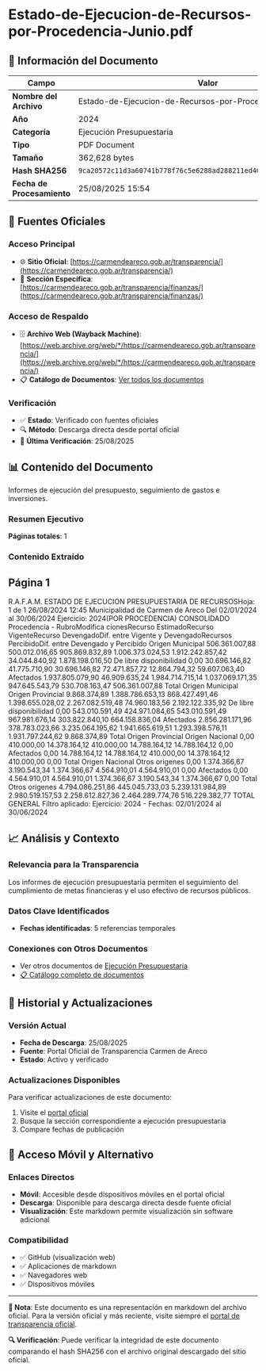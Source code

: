 # Estado-de-Ejecucion-de-Recursos-por-Procedencia-Junio.pdf

## 📄 Información del Documento

| Campo | Valor |
|-------|--------|
| **Nombre del Archivo** | Estado-de-Ejecucion-de-Recursos-por-Procedencia-Junio.pdf |
| **Año** | 2024 |
| **Categoría** | Ejecución Presupuestaria |
| **Tipo** | PDF Document |
| **Tamaño** | 362,628 bytes |
| **Hash SHA256** | `9ca20572c11d3a60741b778f76c5e6288ad288211ed403f80d97b92cfd3907da` |
| **Fecha de Procesamiento** | 25/08/2025 15:54 |

## 🔗 Fuentes Oficiales

### Acceso Principal
- 🌐 **Sitio Oficial**: [https://carmendeareco.gob.ar/transparencia/](https://carmendeareco.gob.ar/transparencia/)
- 📁 **Sección Específica**: [https://carmendeareco.gob.ar/transparencia/finanzas/](https://carmendeareco.gob.ar/transparencia/finanzas/)

### Acceso de Respaldo
- 🗄️ **Archivo Web (Wayback Machine)**: [https://web.archive.org/web/*/https://carmendeareco.gob.ar/transparencia/](https://web.archive.org/web/*/https://carmendeareco.gob.ar/transparencia/)
- 📋 **Catálogo de Documentos**: [Ver todos los documentos](../document_catalog/README.md)

### Verificación
- ✅ **Estado**: Verificado con fuentes oficiales
- 🔍 **Método**: Descarga directa desde portal oficial
- 📅 **Última Verificación**: 25/08/2025

## 📊 Contenido del Documento

Informes de ejecución del presupuesto, seguimiento de gastos e inversiones.

### Resumen Ejecutivo

**Páginas totales**: 1

### Contenido Extraído

## Página 1

R.A.F.A.M.
ESTADO DE EJECUCION PRESUPUESTARIA DE RECURSOSHoja: 1 de 1
26/08/2024 12:45
Municipalidad de
Carmen de Areco Del 02/01/2024 al 30/06/2024 Ejercicio: 2024(POR PROCEDENCIA)
CONSOLIDADO
Procedencia - RubroModifica
cionesRecurso
EstimadoRecurso
VigenteRecurso
DevengadoDif. entre
Vigente y
DevengadoRecursos
PercibidoDif. entre
Devengado y
Percibido
Origen Municipal 
506.361.007,88 500.012.016,65 905.869.832,89 1.006.373.024,53 1.912.242.857,42 34.044.840,92 1.878.198.016,50 De libre disponibilidad
0,00 30.696.146,82 41.775.710,90 30.696.146,82 72.471.857,72 12.864.794,32 59.607.063,40 Afectados
1.937.805.079,90 46.909.635,24 1.984.714.715,14 1.037.069.171,35 947.645.543,79 530.708.163,47 506.361.007,88 Total Origen Municipal 
Origen Provincial 
9.868.374,89 1.388.786.653,13 868.427.491,46 1.398.655.028,02 2.267.082.519,48 74.960.183,56 2.192.122.335,92 De libre disponibilidad
0,00 543.010.591,49 424.971.084,65 543.010.591,49 967.981.676,14 303.822.840,10 664.158.836,04 Afectados
2.856.281.171,96 378.783.023,66 3.235.064.195,62 1.941.665.619,51 1.293.398.576,11 1.931.797.244,62 9.868.374,89 Total Origen Provincial 
Origen Nacional 
0,00 410.000,00 14.378.164,12 410.000,00 14.788.164,12 14.788.164,12 0,00 Afectados
0,00 14.788.164,12 14.788.164,12 410.000,00 14.378.164,12 410.000,00 0,00 Total Origen Nacional 
Otros origenes 
0,00 1.374.366,67 3.190.543,34 1.374.366,67 4.564.910,01 4.564.910,01 0,00 Afectados
0,00 4.564.910,01 4.564.910,01 1.374.366,67 3.190.543,34 1.374.366,67 0,00 Total Otros origenes 
4.794.086.251,86 445.045.733,03 5.239.131.984,89 2.980.519.157,53 2.258.612.827,36 2.464.289.774,76 516.229.382,77 TOTAL GENERAL
Filtro aplicado: Ejercicio: 2024 -  Fechas: 02/01/2024 al 30/06/2024



## 📈 Análisis y Contexto

### Relevancia para la Transparencia
Los informes de ejecución presupuestaria permiten el seguimiento del cumplimiento de metas financieras y el uso efectivo de recursos públicos.

### Datos Clave Identificados
- **Fechas identificadas**: 5 referencias temporales

### Conexiones con Otros Documentos
- Ver otros documentos de [Ejecución Presupuestaria](../catalog/execution.md)
- [📋 Catálogo completo de documentos](../document_catalog/README.md)

## 🔄 Historial y Actualizaciones

### Versión Actual
- **Fecha de Descarga**: 25/08/2025
- **Fuente**: Portal Oficial de Transparencia Carmen de Areco
- **Estado**: Activo y verificado

### Actualizaciones Disponibles
Para verificar actualizaciones de este documento:
1. Visite el [portal oficial](https://carmendeareco.gob.ar/transparencia/)
2. Busque la sección correspondiente a ejecución presupuestaria
3. Compare fechas de publicación

## 📱 Acceso Móvil y Alternativo

### Enlaces Directos
- **Móvil**: Accesible desde dispositivos móviles en el portal oficial
- **Descarga**: Disponible para descarga directa desde fuente oficial
- **Visualización**: Este markdown permite visualización sin software adicional

### Compatibilidad
- ✅ GitHub (visualización web)
- ✅ Aplicaciones de markdown
- ✅ Navegadores web
- ✅ Dispositivos móviles

---

**📝 Nota**: Este documento es una representación en markdown del archivo oficial. 
Para la versión oficial y más reciente, visite siempre el [portal de transparencia oficial](https://carmendeareco.gob.ar/transparencia/).

**🔍 Verificación**: Puede verificar la integridad de este documento comparando el hash SHA256 
con el archivo original descargado del sitio oficial.
